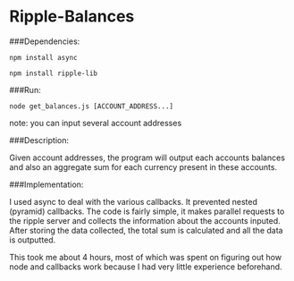 Ripple-Balances
===============

###Dependencies:

  `npm install async`
  
  `npm install ripple-lib`
  
###Run:

  `node get_balances.js [ACCOUNT_ADDRESS...]`
  
  note: you can input several account addresses
  
###Description:

  Given account addresses, the program will output each accounts balances and also an aggregate sum for each currency present in these accounts.
  
###Implementation:

  I used async to deal with the various callbacks. It prevented nested (pyramid) callbacks.
  The code is fairly simple, it makes parallel requests to the ripple server and collects the information about the accounts inputed.
  After storing the data collected, the total sum is calculated and all the data is outputted.
  
  
  This took me about 4 hours, most of which was spent on figuring out how node and callbacks work because I had very little experience beforehand.
  
